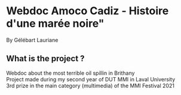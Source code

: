 # Webdoc Amoco Cadiz - Histoire d'une marée noire" 
By Gélébart Lauriane 

## What is the project ?
Webdoc about the most terrible oil spillin in Brithany  
Project made during my second year of DUT MMI in Laval University  
3rd prize in the main category (multimedia) of the MMI Festival 2021



